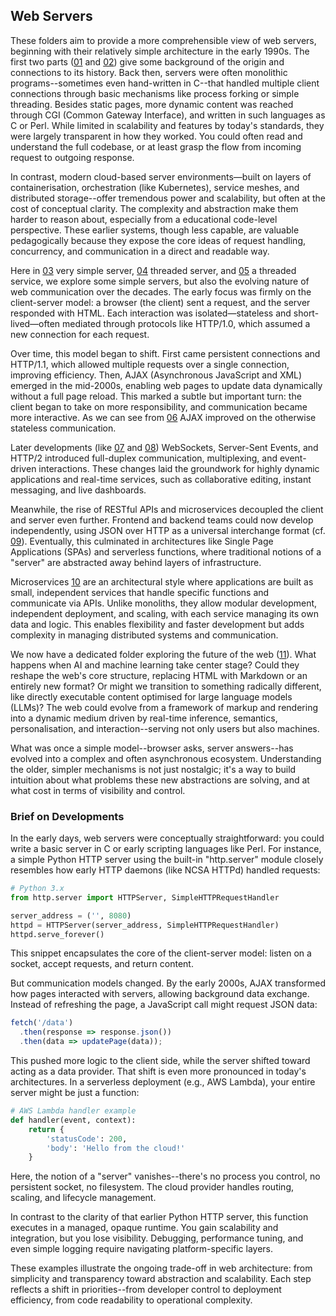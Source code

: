 
## Web Servers

These folders aim to provide a more comprehensible view of web servers, beginning with their relatively
simple architecture in the early 1990s. The first two parts ([01](./01/) and [02](./02/)) give some
background of the origin and connections to its history. Back then, servers were often monolithic
programs--sometimes even hand-written in C--that handled multiple client connections through basic
mechanisms like process forking or simple threading. Besides static pages, more dynamic content was
reached through CGI (Common Gateway Interface), and written in such languages as C or Perl. While
limited in scalability and features by today's standards, they were largely transparent in how they
worked. You could often read and understand the full codebase, or at least grasp the flow from
incoming request to outgoing response.

In contrast, modern cloud-based server environments—built on layers of containerisation, orchestration
(like Kubernetes), service meshes, and distributed storage--offer tremendous power and scalability, but
often at the cost of conceptual clarity. The complexity and abstraction make them harder to reason about,
especially from a educational code-level perspective. These earlier systems, though less capable, are
valuable pedagogically because they expose the core ideas of request handling, concurrency, and communication
in a direct and readable way.

Here in [03](./03/) very simple server, [04](./04/) threaded server, and [05](./05/) a threaded service, we
explore some simple servers, but also the evolving nature of web communication over the decades.
The early focus was firmly on the client-server model: a browser (the client) sent a request, and the server
responded with HTML. Each interaction was isolated—stateless and short-lived—often mediated through
protocols like HTTP/1.0, which assumed a new connection for each request.

Over time, this model began to shift. First came persistent connections and HTTP/1.1, which allowed multiple
requests over a single connection, improving efficiency. Then, AJAX (Asynchronous JavaScript and XML)
emerged in the mid-2000s, enabling web pages to update data dynamically without a full page reload. This
marked a subtle but important turn: the client began to take on more responsibility, and communication
became more interactive. As we can see from [06](./06/) AJAX improved on the otherwise stateless communication.

Later developments (like [07](./07/) and [08](./08/)) WebSockets, Server-Sent Events, and
HTTP/2 introduced full-duplex communication, multiplexing, and event-driven interactions. These changes
laid the groundwork for highly dynamic applications and real-time services, such as collaborative editing,
instant messaging, and live dashboards.

Meanwhile, the rise of RESTful APIs and microservices decoupled the client and server even further.
Frontend and backend teams could now develop independently, using JSON over HTTP as a universal interchange
format (cf. [09](./09/)). Eventually, this culminated in architectures like Single Page Applications
(SPAs) and serverless functions, where traditional notions of a "server" are abstracted away behind
layers of infrastructure.

Microservices [10](./10/) are an architectural style where applications are built as small, independent
services that handle specific functions and communicate via APIs. Unlike monoliths, they allow modular
development, independent deployment, and scaling, with each service managing its own data and logic.
This enables flexibility and faster development but adds complexity in managing distributed systems
and communication.

We now have a dedicated folder exploring the future of the web ([11](./11/)). What happens when AI and
machine learning take center stage? Could they reshape the web's core structure, replacing HTML with
Markdown or an entirely new format? Or might we transition to something radically different, like directly
executable content optimised for large language models (LLMs)? The web could evolve from a framework
of markup and rendering into a dynamic medium driven by real-time inference, semantics, personalisation,
and interaction--serving not only users but also machines.

What was once a simple model--browser asks, server answers--has evolved into a complex and often asynchronous
ecosystem. Understanding the older, simpler mechanisms is not just nostalgic; it's a way to build intuition
about what problems these new abstractions are solving, and at what cost in terms of visibility and control.


### Brief on Developments

In the early days, web servers were conceptually straightforward: you could write a basic server in C or
early scripting languages like Perl. For instance, a simple Python HTTP server using the built-in
"http.server" module closely resembles how early HTTP daemons (like NCSA HTTPd) handled requests:

```python
# Python 3.x
from http.server import HTTPServer, SimpleHTTPRequestHandler

server_address = ('', 8080)
httpd = HTTPServer(server_address, SimpleHTTPRequestHandler)
httpd.serve_forever()
```

This snippet encapsulates the core of the client-server model: listen on a socket, accept requests,
and return content.

But communication models changed. By the early 2000s, AJAX transformed how pages interacted with
servers, allowing background data exchange. Instead of refreshing the page, a JavaScript call might
request JSON data:

```javascript
fetch('/data')
  .then(response => response.json())
  .then(data => updatePage(data));
```

This pushed more logic to the client side, while the server shifted toward acting as a data provider.
That shift is even more pronounced in today's architectures. In a serverless deployment (e.g., AWS Lambda),
your entire server might be just a function:

```python
# AWS Lambda handler example
def handler(event, context):
    return {
        'statusCode': 200,
        'body': 'Hello from the cloud!'
    }
```

Here, the notion of a "server" vanishes--there's no process you control, no persistent socket, no filesystem.
The cloud provider handles routing, scaling, and lifecycle management.

In contrast to the clarity of that earlier Python HTTP server, this function executes in a managed, opaque
runtime. You gain scalability and integration, but you lose visibility. Debugging, performance tuning, and
even simple logging require navigating platform-specific layers.

These examples illustrate the ongoing trade-off in web architecture: from simplicity and transparency toward
abstraction and scalability. Each step reflects a shift in priorities--from developer control to deployment
efficiency, from code readability to operational complexity.
